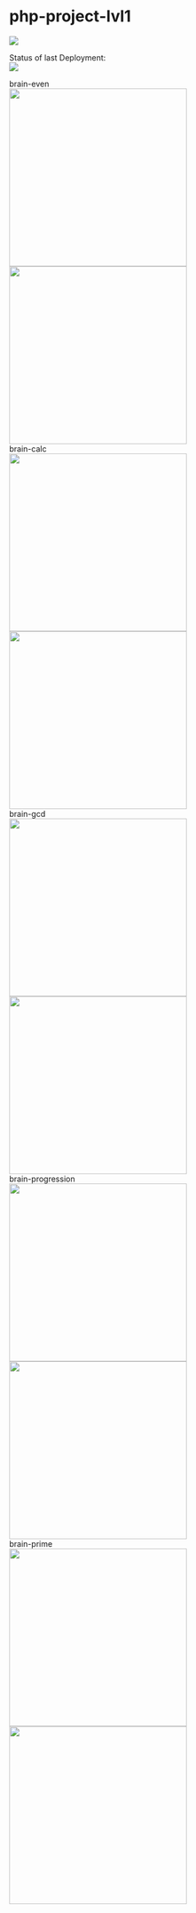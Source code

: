# php-project-lvl1

<a href="https://codeclimate.com/github/codeclimate/codeclimate/maintainability"><img src="https://api.codeclimate.com/v1/badges/a99a88d28ad37a79dbf6/maintainability" /></a><br>

Status of last Deployment:<br>
<img src="https://github.com/molych/php-project-lvl1/workflows/PHP-CI/badge.svg"><br>

brain-even <br>
<a href="https://asciinema.org/a/357656"><img src="https://asciinema.org/a/357656.png" width="320"/></a>
<a href="https://asciinema.org/a/357657"><img src="https://asciinema.org/a/357657.png" width="320"/></a><br>
brain-calc <br>
<a href="https://asciinema.org/a/357659"><img src="https://asciinema.org/a/357659.png" width="320"/></a>
<a href="https://asciinema.org/a/357663"><img src="https://asciinema.org/a/357663.png" width="320"/></a>
<br>
brain-gcd <br>
<a href="https://asciinema.org/a/357664"><img src="https://asciinema.org/a/357664.png" width="320"/></a>
<a href="https://asciinema.org/a/357665"><img src="https://asciinema.org/a/357665.png" width="320"/></a>
<br>
brain-progression <br>
<a href="https://asciinema.org/a/357669"><img src="https://asciinema.org/a/357669.png" width="320"/></a>
<a href="https://asciinema.org/a/357670"><img src="https://asciinema.org/a/357670.png" width="320"/></a>
<br>
brain-prime<br>
<a href="https://asciinema.org/a/357667"><img src="https://asciinema.org/a/357667.png" width="320"/></a>
<a href="https://asciinema.org/a/357668"><img src="https://asciinema.org/a/357668.png" width="320"/></a>
<br>
